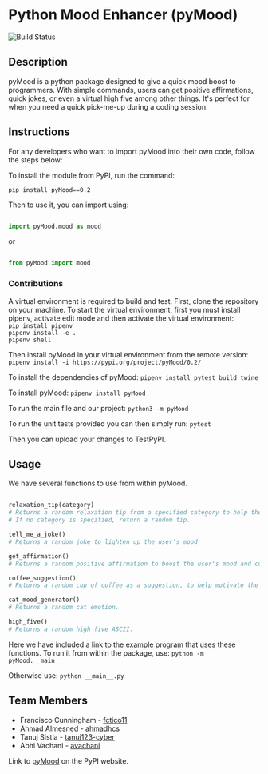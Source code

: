 # Python Mood Enhancer (pyMood)

![Build Status](https://img.shields.io/github/actions/workflow/status/software-students-spring2024/3-python-package-exercise-team-frabtanah/event-logger.yml)

## Description

pyMood is a python package designed to give a quick mood boost to programmers. With simple commands, users can get positive affirmations, quick jokes, or even a virtual high five among other things. It's perfect for when you need a quick pick-me-up during a coding session.

## Instructions

For any developers who want to import pyMood into their own code, follow the steps below:

To install the module from PyPI, run the command:

``pip install pyMood==0.2``

Then to use it, you can import using:

```python

import pyMood.mood as mood
```

or

```python

from pyMood import mood
```

### Contributions

A virtual environment is required to build and test.
First, clone the repository on your machine.
To start the virtual environment, first you must install pipenv, activate edit mode and then activate the virtual environment:<br>
```pip install pipenv```<br>
```pipenv install -e .```<br>
```pipenv shell```

Then install pyMood in your virtual environment from the remote version:
```pipenv install -i https://pypi.org/project/pyMood/0.2/```

To install the dependencies of pyMood:
```pipenv install pytest build twine```

To install pyMood:
```pipenv install pyMood```

To run the main file and our project:
```python3 -m pyMood```

To run the unit tests provided you can then simply run:
```pytest```

Then you can upload your changes to TestPyPI.

## Usage

We have several functions to use from within pyMood.

```python

relaxation_tip(category)
# Returns a random relaxation tip from a specified category to help the user relax.
# If no category is specified, return a random tip.
```

```python
tell_me_a_joke()
# Returns a random joke to lighten up the user's mood
```

```python
get_affirmation()
# Returns a random positive affirmation to boost the user's mood and confidence
```

```python
coffee_suggestion()
# Returns a random cup of coffee as a suggestion, to help motivate the user.
```

```python
cat_mood_generator()
# Returns a random cat emotion.
```

```python
high_five()
# Returns a random high five ASCII.
```

Here we have included a link to the [example program](src/pyMood/__main__.py) that uses these functions.
To run it from within the package, use:
```python -m pyMood.__main__```

Otherwise use:
```python __main__.py```

## Team Members

- Francisco Cunningham - [fctico11](https://github.com/fctico11)
- Ahmad Almesned - [ahmadhcs](https://github.com/ahmadhcs)
- Tanuj Sistla - [tanuj123-cyber](https://github.com/tanuj123-cyber)
- Abhi Vachani - [avachani](https://github.com/avachani)

Link to [pyMood](https://pypi.org/project/pyMood/0.2/) on the PyPI website.
